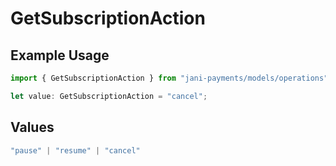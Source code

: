 # GetSubscriptionAction

## Example Usage

```typescript
import { GetSubscriptionAction } from "jani-payments/models/operations";

let value: GetSubscriptionAction = "cancel";
```

## Values

```typescript
"pause" | "resume" | "cancel"
```